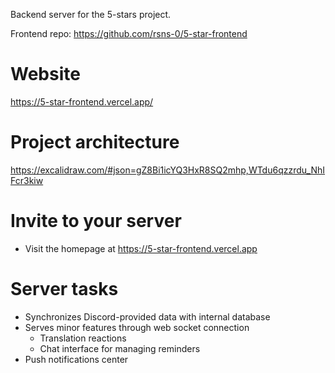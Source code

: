 Backend server for the 5-stars project.

Frontend repo:
https://github.com/rsns-0/5-star-frontend

# Website
https://5-star-frontend.vercel.app/

# Project architecture
https://excalidraw.com/#json=gZ8Bi1icYQ3HxR8SQ2mhp,WTdu6qzzrdu_NhIFcr3kiw

# Invite to your server
- Visit the homepage at https://5-star-frontend.vercel.app

# Server tasks
- Synchronizes Discord-provided data with internal database
- Serves minor features through web socket connection
  - Translation reactions
  - Chat interface for managing reminders
- Push notifications center
